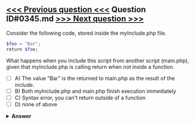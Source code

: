 [<<< Previous question <<<](0344.md)   Question ID#0345.md   [>>> Next question >>>](0346.md)
---

Consider the following code, stored inside the myInclude.php file.
```php
$foo = "Bar";
return $foo;
```
What happens when you include this script from another script (main.php), given that myInclude.php is calling return when not inside a function.

- [ ] A) The value "Bar" is the returned to main.php as the result of the include.
- [ ] B) Both myInclude.php and main.php finish execution immediately
- [ ] C) Syntax error, you can't return outside of a function
- [ ] D) none of above

<details><summary><b>Answer</b></summary>
<p>
  Answer: <strong>A</strong>
</p>
</details>
